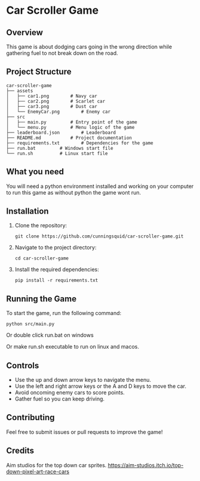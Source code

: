 # Car Scroller Game

## Overview
This game is about dodging cars going in the wrong direction while gathering fuel to not break down on the road.

<!-- Don't change the tabs as it will look bad on the GitHub page. They are like this for a reason and keep them 2 tabs. -->
## Project Structure
```
car-scroller-game
├── assets
│   ├── car1.png		# Navy car
│   ├── car2.png		# Scarlet car
│   ├── car3.png		# Dust car
│   └── EnemyCar.png		# Enemy car
├── src
│   ├── main.py			# Entry point of the game
│   └── menu.py			# Menu logic of the game
├── leaderboard.json		# Leaderboard
├── README.md			# Project documentation
├── requirements.txt		# Dependencies for the game
├── run.bat			# Windows start file
└── run.sh			# Linux start file

```

## What you need
You will need a python environment installed and working on your computer to run this game as without python the game wont run.

## Installation
1. Clone the repository:
	```
	git clone https://github.com/cunningsquid/car-scroller-game.git
	```
2. Navigate to the project directory:
	```
	cd car-scroller-game
	```
3. Install the required dependencies:
	```
	pip install -r requirements.txt
	```

## Running the Game
To start the game, run the following command:
```
python src/main.py
```
Or double click run.bat on windows

Or make run.sh executable to run on linux and macos.

## Controls
- Use the up and down arrow keys to navigate the menu.
- Use the left and right arrow keys or the A and D keys to move the car.
- Avoid oncoming enemy cars to score points.
- Gather fuel so you can keep driving.

## Contributing
Feel free to submit issues or pull requests to improve the game!

## Credits
Aim studios for the top down car sprites. https://aim-studios.itch.io/top-down-pixel-art-race-cars